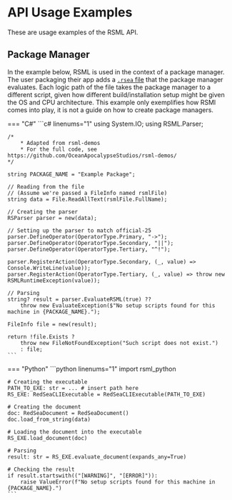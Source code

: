 <!-- Copyright (c)  2025  OceanApocalypseStudios -->
<!-- Permission is granted to copy, distribute and/or modify this document -->
<!-- under the terms of the GNU Free Documentation License, Version 1.3 -->
<!-- or any later version published by the Free Software Foundation; -->
<!-- with no Invariant Sections, no Front-Cover Texts, and no Back-Cover Texts. -->

# API Usage Examples
These are usage examples of the RSML API.

## Package Manager
In the example below, RSML is used in the context of a package manager. The user packaging their app adds a [`.rsea` file](../language/index.md#files) that the package manager evaluates. Each logic path of the file takes the package manager to a different script, given how different build/installation setup might be given the OS and CPU architecture. This example only exemplifies how RSMl comes into play, it is not a guide on how to create package managers.

=== "C#"
    ```c# linenums="1"
    using System.IO;
    using RSML.Parser;

    /*
        * Adapted from rsml-demos
        * For the full code, see https://github.com/OceanApocalypseStudios/rsml-demos/
    */

    string PACKAGE_NAME = "Example Package";

    // Reading from the file
    // (Assume we're passed a FileInfo named rsmlFile)
    string data = File.ReadAllText(rsmlFile.FullName);

    // Creating the parser
    RSParser parser = new(data);

    // Setting up the parser to match official-25
    parser.DefineOperator(OperatorType.Primary, "->");
    parser.DefineOperator(OperatorType.Secondary, "||");
    parser.DefineOperator(OperatorType.Tertiary, "^!");

    parser.RegisterAction(OperatorType.Secondary, (_, value) => Console.WriteLine(value));
    parser.RegisterAction(OperatorType.Tertiary, (_, value) => throw new RSMLRuntimeException(value));

    // Parsing
    string? result = parser.EvaluateRSML(true) ??
        throw new EvaluateException($"No setup scripts found for this machine in {PACKAGE_NAME}.");
    
    FileInfo file = new(result);

    return !file.Exists ?
        throw new FileNotFoundException("Such script does not exist.")
        : file;
    ```

=== "Python"
    ```python linenums="1"
    import rsml_python

    # Creating the executable
    PATH_TO_EXE: str = ... # insert path here
    RS_EXE: RedSeaCLIExecutable = RedSeaCLIExecutable(PATH_TO_EXE)

    # Creating the document
    doc: RedSeaDocument = RedSeaDocument()
    doc.load_from_string(data)

    # Loading the document into the executable
    RS_EXE.load_document(doc)

    # Parsing
    result: str = RS_EXE.evaluate_document(expands_any=True)

    # Checking the result
    if result.startswith(("[WARNING]", "[ERROR]")):
        raise ValueError(f"No setup scripts found for this machine in {PACKAGE_NAME}.")
    ```

